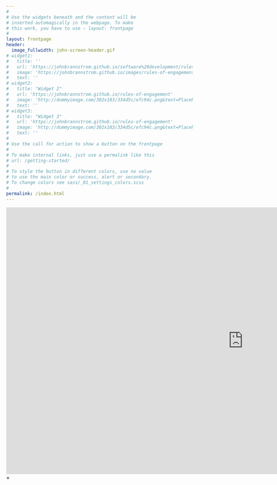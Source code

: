 ```yaml
---
#
# Use the widgets beneath and the content will be
# inserted automagically in the webpage. To make
# this work, you have to use › layout: frontpage
#
layout: frontpage
header:
  image_fullwidth: john-screen-header.gif
# widget1:
#   title: ''
#   url: 'https://johnbrannstrom.github.io/software%20development/rules-of-engagement/'
#   image: 'https://johnbrannstrom.github.io/images/rules-of-engagement-homepage.png'
#   text: ''
# widget2:
#   title: "Widget 2"
#   url: 'https://johnbrannstrom.github.io/rules-of-engagement'
#   image: 'http://dummyimage.com/302x183/334d5c/efc94c.png&text=Placeholder'
#   text: ''
# widget3:
#   title: "Widget 3"
#   url: 'https://johnbrannstrom.github.io/rules-of-engagement'
#   image: 'http://dummyimage.com/302x183/334d5c/efc94c.png&text=Placeholder'
#   text: ''
#
# Use the call for action to show a button on the frontpage
#
# To make internal links, just use a permalink like this
# url: /getting-started/
#
# To style the button in different colors, use no value
# to use the main color or success, alert or secondary.
# To change colors see sass/_01_settings_colors.scss
#
permalink: /index.html
---
```

<div id="videoModal" class="reveal-modal large" data-reveal="">
  <div class="flex-video widescreen vimeo" style="display: block;">
    <iframe width="1280" height="720" src="https://www.youtube.com/embed/3b5zCFSmVvU" frameborder="0" allowfullscreen></iframe>
  </div>
  <a class="close-reveal-modal">&#215;</a>
</div>

